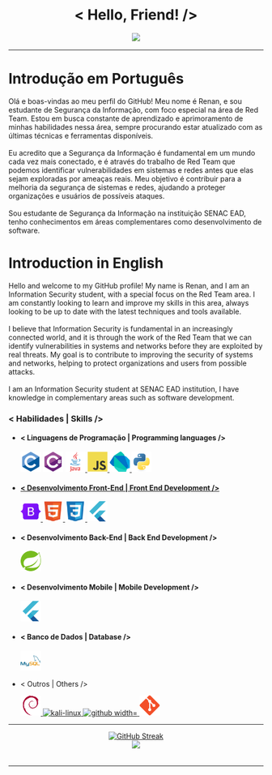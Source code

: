 
  <h1 align="center">< Hello, Friend! /></h1>
  <div align=center>
    <img src= https://media1.tenor.com/m/5fXOP8eurtkAAAAC/mr-robot.gif>
  <div/>
  <hr>
  <div align="left">
    <h1> Introdução em Português </h1>
      <p> Olá e boas-vindas ao meu perfil do GitHub! Meu nome é Renan, e sou estudante de Segurança da Informação, com foco especial na área de Red Team. Estou em busca constante de aprendizado e aprimoramento de minhas habilidades nessa área, sempre procurando estar atualizado com as últimas técnicas e ferramentas disponíveis. <br><br>
      Eu acredito que a Segurança da Informação é fundamental em um mundo cada vez mais conectado, e é através do trabalho de Red Team que podemos identificar vulnerabilidades em sistemas e redes antes que elas sejam exploradas por ameaças reais. Meu objetivo é contribuir para a melhoria da segurança de sistemas e redes, ajudando a proteger organizações e usuários de possíveis ataques.<br/><br/>
      Sou estudante de Segurança da Informação na instituição SENAC EAD, tenho conhecimentos em áreas complementares como desenvolvimento de software.
      </p>
    <h1> Introduction in English </h1>
      <p> Hello and welcome to my GitHub profile! My name is Renan, and I am an Information Security student, with a special focus on the Red Team area. I am constantly looking to learn and improve my skills in this area, always looking to be up to date with the latest techniques and tools available. <br><br>
        I believe that Information Security is fundamental in an increasingly connected world, and it is through the work of the Red Team that we can identify vulnerabilities in systems and networks before they are exploited by real threats. My goal is to contribute to improving the security of systems and networks, helping to protect organizations and users from possible attacks. <br><br>
        I am an Information Security student at SENAC EAD institution, I have knowledge in complementary areas such as software development.
      </p>
    <h3> < Habilidades | Skills /> </h3>
      <ul>
        <li>
          <h4>< Linguagens de Programação | Programming languages /></h4>
            <p align="left" > 
              <a href="https://devdocs.io/c/" target="_blank" rel="noreferrer"> <img src="https://github.com/devicons/devicon/blob/master/icons/c/c-original.svg" alt="c" width="40" height="40"/></a> 
              <a href="https://learn.microsoft.com/pt-br/dotnet/csharp/" target="_blank" rel="noreferrer"> <img src="https://github.com/devicons/devicon/blob/master/icons/csharp/csharp-original.svg" alt="csharp" width="40" height="40"/></a> 
              <a href="https://docs.oracle.com/en/java/javase/20/" target="_blank" rel="noreferrer"> <img src="https://github.com/devicons/devicon/blob/master/icons/java/java-original-wordmark.svg" alt="java" width="40" height="40"/> </a> 
              <a href="https://developer.mozilla.org/en-US/docs/Web/JavaScript" target="_blank" rel="noreferrer"> <img src="https://github.com/devicons/devicon/blob/master/icons/javascript/javascript-original.svg" alt="javascript" width="40" height="40"/> </a> 
              <a href="https://dart.dev/guides" target="_blank" rel="noreferrer"> <img src="https://github.com/devicons/devicon/blob/master/icons/dart/dart-original.svg" alt="dart" width="40" height="40"/> </a> 
              <a href="https://www.python.org" target="_blank" rel="noreferrer"> <img src="https://raw.githubusercontent.com/devicons/devicon/master/icons/python/python-original.svg" alt="python" width="40" height="40"/>
            </p>
         </li>
         <li>
          <h4>< Desenvolvimento Front-End | Front End Development /></h4>
           <p align="left"> 
             <a href="https://getbootstrap.com/docs/4.1/getting-started/introduction/" target="_blank" rel="noreferrer"> <img src="https://github.com/devicons/devicon/blob/master/icons/bootstrap/bootstrap-original.svg" alt="bootstrap" width="40" height="40"/> </a> 
             <a href="https://developer.mozilla.org/en-US/docs/Learn/HTML" target="_blank" rel="noreferrer"> <img src="https://github.com/devicons/devicon/blob/master/icons/html5/html5-original.svg" alt="html5" width="40" height="40"/> </a> 
             <a href="https://developer.mozilla.org/en-US/docs/Learn/CSS" target="_blank" rel="noreferrer"> <img src="https://github.com/devicons/devicon/blob/master/icons/css3/css3-original.svg" alt="css3" width="40" height="40"/> </a> 
             <a href="https://docs.flutter.dev/" target="_blank" rel="noreferrer"> <img src="https://github.com/devicons/devicon/blob/master/icons/flutter/flutter-original.svg" alt="flutter" width="40" height="40"/> </a> 
           </p>
         </li>
         <li>
          <h4>< Desenvolvimento Back-End | Back End Development /></h4>
            <p align="left"> 
              <a href=https://docs.spring.io/spring-framework/docs/current/reference/html/" target="_blank" rel="noreferrer"> <img src="https://github.com/devicons/devicon/blob/master/icons/spring/spring-original.svg" alt="spring" width="40" height="40"/> </a>  
            </p>
          </li>
          <li>
            <h4>< Desenvolvimento Mobile | Mobile Development /></h4>
              <p align="left"> 
                <a href="https://docs.flutter.dev/" target="_blank" rel="noreferrer"> <img src="https://github.com/devicons/devicon/blob/master/icons/flutter/flutter-original.svg" alt="flutter" width="40" height="40"/> </a>
              </p>
          </li>
          <li>
            <h4>< Banco de Dados | Database /></h4>
              <p align="left"> 
                <a href="https://dev.mysql.com/doc/" target="_blank" rel="noreferrer"> <img src="https://github.com/devicons/devicon/blob/master/icons/mysql/mysql-original-wordmark.svg" alt="mysql" width="40" height="40"/> </a> 
              </p>
          </li>
          <li>
           <p>< Outros | Others /></h4>
             <p align="left"> 
               <a href="https://www.debian.org/doc/" target="_blank" rel="noreferrer"> <img src="https://github.com/devicons/devicon/blob/master/icons/debian/debian-original.svg" alt="debian" width="40" height="40"/> </a>
              <a href="https://www.kali.org/docs/" target="_blank" rel="noreferrer"> <img src="https://seeklogo.com/images/K/kali-linux-logo-5A3B1D1555-seeklogo.com.png" alt="kali-linux" width="40" height="40"/> </a> 
              <a href="https://docs.github.com/pt" target="_blank" rel="noreferrer"> <img src="https://github.githubassets.com/images/modules/logos_page/GitHub-Mark.png" alt="github width="40" height="40"/> </a> 
              <a href="https://git-scm.com/docs/git/pt_BR" target="_blank" rel="noreferrer"> <img src="https://github.com/devicons/devicon/blob/master/icons/git/git-original.svg" alt="git" width="40" height="40"/> </a> 
            </p>
          </li>
        </ul>
  </div>
  <hr>
  <div align="center">
    <a href="https://github.com/Noxurge">
    <a href="https://git.io/streak-stats"><img src="https://streak-stats.demolab.com?user=Noxurge&theme=chartreuse-dark" alt="GitHub Streak" /></a><br>
    <img height="180vh" src="https://github-readme-stats.vercel.app/api/top-langs/?username=Noxurge&layout=compact&langs_count=7&theme=chartreuse-dark&include_all_commits=true"/>  
  </div><br>
  <hr>
